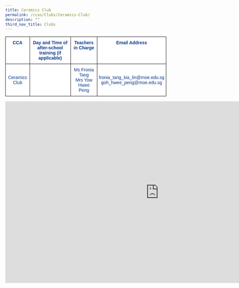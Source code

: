 ```yaml
---
title: Ceramics Club
permalink: /ccas/Clubs/Ceramics-Club/
description: ""
third_nav_title: Clubs
---
```

<style type="text/css">
.tg  {border-collapse:collapse;border-spacing:0;}
.tg td{border-color:black;border-style:solid;border-width:1px;font-family:Arial, sans-serif;font-size:14px;
  overflow:hidden;padding:10px 5px;word-break:normal;}
.tg th{border-color:black;border-style:solid;border-width:1px;font-family:Arial, sans-serif;font-size:14px;
  font-weight:normal;overflow:hidden;padding:10px 5px;word-break:normal;}
.tg .tg-m9di{background-color:#FFF;color:#0C3989;text-align:center;vertical-align:middle}
.tg .tg-pg9x{background-color:#FFF;color:#0C3989;font-weight:bold;text-align:center;vertical-align:top}
</style>
<table class="tg">
<thead>
  <tr>
    <th class="tg-pg9x">CCA</th>
    <th class="tg-pg9x">Day and Time of after-school training (if applicable)</th>
    <th class="tg-pg9x">Teachers in Charge</th>
    <th class="tg-pg9x">Email Address</th>
  </tr>
</thead>
<tbody>
  <tr>
    <td class="tg-m9di">Ceramics Club</td>
    <td class="tg-m9di"></td>
    <td class="tg-m9di">Ms Fronia Tang<br>Mrs Yow Hwee Peng</td>
    <td class="tg-m9di">fronia_tang_kia_lin@moe.edu.sg<br>goh_hwee_peng@moe.edu.sg</td>
  </tr>
</tbody>
</table>


<iframe allowfullscreen="true" height="569" width="960" frameborder="0" src="https://docs.google.com/presentation/d/e/2PACX-1vRK6d6aw8UxPpLTLZg5RAZMDUs4KvLhk3GBijQP3x9uN2FCfHcQCRv3ckvi1GIUwiPiudsc5F3_igBO/embed?start=false&amp;loop=false&amp;delayms=3000"></iframe>
